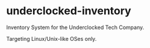 # underclocked-inventory

Inventory System for the Underclocked Tech Company.

Targeting Linux/Unix-like OSes only.
